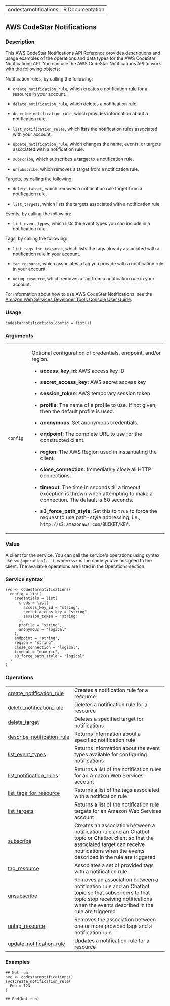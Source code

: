 <table style="width: 100%;">
<tbody>
<tr class="odd">
<td>codestarnotifications</td>
<td style="text-align: right;">R Documentation</td>
</tr>
</tbody>
</table>

## AWS CodeStar Notifications

### Description

This AWS CodeStar Notifications API Reference provides descriptions and
usage examples of the operations and data types for the AWS CodeStar
Notifications API. You can use the AWS CodeStar Notifications API to
work with the following objects:

Notification rules, by calling the following:

-   `create_notification_rule`, which creates a notification rule for a
    resource in your account.

-   `delete_notification_rule`, which deletes a notification rule.

-   `describe_notification_rule`, which provides information about a
    notification rule.

-   `list_notification_rules`, which lists the notification rules
    associated with your account.

-   `update_notification_rule`, which changes the name, events, or
    targets associated with a notification rule.

-   `subscribe`, which subscribes a target to a notification rule.

-   `unsubscribe`, which removes a target from a notification rule.

Targets, by calling the following:

-   `delete_target`, which removes a notification rule target from a
    notification rule.

-   `list_targets`, which lists the targets associated with a
    notification rule.

Events, by calling the following:

-   `list_event_types`, which lists the event types you can include in a
    notification rule.

Tags, by calling the following:

-   `list_tags_for_resource`, which lists the tags already associated
    with a notification rule in your account.

-   `tag_resource`, which associates a tag you provide with a
    notification rule in your account.

-   `untag_resource`, which removes a tag from a notification rule in
    your account.

For information about how to use AWS CodeStar Notifications, see the
[Amazon Web Services Developer Tools Console User
Guide](https://docs.aws.amazon.com/dtconsole/latest/userguide/what-is-dtconsole.html).

### Usage

    codestarnotifications(config = list())

### Arguments

<table>
<colgroup>
<col style="width: 15%" />
<col style="width: 85%" />
</colgroup>
<tbody>
<tr class="odd">
<td><code id="codestarnotifications_:_config">config</code></td>
<td><p>Optional configuration of credentials, endpoint, and/or
region.</p>
<ul>
<li><p><strong>access_key_id</strong>: AWS access key ID</p></li>
<li><p><strong>secret_access_key</strong>: AWS secret access
key</p></li>
<li><p><strong>session_token</strong>: AWS temporary session
token</p></li>
<li><p><strong>profile</strong>: The name of a profile to use. If not
given, then the default profile is used.</p></li>
<li><p><strong>anonymous</strong>: Set anonymous credentials.</p></li>
<li><p><strong>endpoint</strong>: The complete URL to use for the
constructed client.</p></li>
<li><p><strong>region</strong>: The AWS Region used in instantiating the
client.</p></li>
<li><p><strong>close_connection</strong>: Immediately close all HTTP
connections.</p></li>
<li><p><strong>timeout</strong>: The time in seconds till a timeout
exception is thrown when attempting to make a connection. The default is
60 seconds.</p></li>
<li><p><strong>s3_force_path_style</strong>: Set this to
<code>true</code> to force the request to use path-style addressing,
i.e., <code
style="white-space: pre;">⁠http://s3.amazonaws.com/BUCKET/KEY⁠</code>.</p></li>
</ul></td>
</tr>
</tbody>
</table>

### Value

A client for the service. You can call the service's operations using
syntax like `svc$operation(...)`, where `svc` is the name you've
assigned to the client. The available operations are listed in the
Operations section.

### Service syntax

    svc <- codestarnotifications(
      config = list(
        credentials = list(
          creds = list(
            access_key_id = "string",
            secret_access_key = "string",
            session_token = "string"
          ),
          profile = "string",
          anonymous = "logical"
        ),
        endpoint = "string",
        region = "string",
        close_connection = "logical",
        timeout = "numeric",
        s3_force_path_style = "logical"
      )
    )

### Operations

<table>
<tbody>
<tr class="odd">
<td style="text-align: left;"><a href="../codestarnotifications_create_notification_rule/"> create_notification_rule </a></td>
<td style="text-align: left;">Creates a notification rule for a
resource</td>
</tr>
<tr class="even">
<td style="text-align: left;"><a href="../codestarnotifications_delete_notification_rule/"> delete_notification_rule </a></td>
<td style="text-align: left;">Deletes a notification rule for a
resource</td>
</tr>
<tr class="odd">
<td style="text-align: left;"><a href="../codestarnotifications_delete_target/"> delete_target </a></td>
<td style="text-align: left;">Deletes a specified target for
notifications</td>
</tr>
<tr class="even">
<td style="text-align: left;"><a href="../codestarnotifications_describe_notification_rule/"> describe_notification_rule </a></td>
<td style="text-align: left;">Returns information about a specified
notification rule</td>
</tr>
<tr class="odd">
<td style="text-align: left;"><a href="../codestarnotifications_list_event_types/"> list_event_types </a></td>
<td style="text-align: left;">Returns information about the event types
available for configuring notifications</td>
</tr>
<tr class="even">
<td style="text-align: left;"><a href="../codestarnotifications_list_notification_rules/"> list_notification_rules </a></td>
<td style="text-align: left;">Returns a list of the notification rules
for an Amazon Web Services account</td>
</tr>
<tr class="odd">
<td style="text-align: left;"><a href="../codestarnotifications_list_tags_for_resource/"> list_tags_for_resource </a></td>
<td style="text-align: left;">Returns a list of the tags associated with
a notification rule</td>
</tr>
<tr class="even">
<td style="text-align: left;"><a href="../codestarnotifications_list_targets/"> list_targets </a></td>
<td style="text-align: left;">Returns a list of the notification rule
targets for an Amazon Web Services account</td>
</tr>
<tr class="odd">
<td style="text-align: left;"><a href="../codestarnotifications_subscribe/"> subscribe </a></td>
<td style="text-align: left;">Creates an association between a
notification rule and an Chatbot topic or Chatbot client so that the
associated target can receive notifications when the events described in
the rule are triggered</td>
</tr>
<tr class="even">
<td style="text-align: left;"><a href="../codestarnotifications_tag_resource/"> tag_resource </a></td>
<td style="text-align: left;">Associates a set of provided tags with a
notification rule</td>
</tr>
<tr class="odd">
<td style="text-align: left;"><a href="../codestarnotifications_unsubscribe/"> unsubscribe </a></td>
<td style="text-align: left;">Removes an association between a
notification rule and an Chatbot topic so that subscribers to that topic
stop receiving notifications when the events described in the rule are
triggered</td>
</tr>
<tr class="even">
<td style="text-align: left;"><a href="../codestarnotifications_untag_resource/"> untag_resource </a></td>
<td style="text-align: left;">Removes the association between one or
more provided tags and a notification rule</td>
</tr>
<tr class="odd">
<td style="text-align: left;"><a href="../codestarnotifications_update_notification_rule/"> update_notification_rule </a></td>
<td style="text-align: left;">Updates a notification rule for a
resource</td>
</tr>
</tbody>
</table>

### Examples

    ## Not run: 
    svc <- codestarnotifications()
    svc$create_notification_rule(
      Foo = 123
    )

    ## End(Not run)
